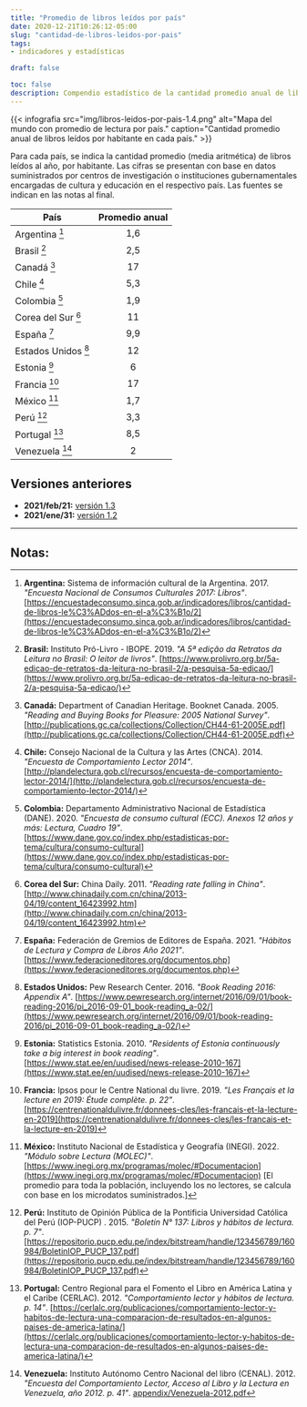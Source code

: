 ```yaml
---
title: "Promedio de libros leídos por país"
date: 2020-12-21T10:26:12-05:00
slug: "cantidad-de-libros-leidos-por-pais"
tags: 
- indicadores y estadísticas

draft: false

toc: false
description: Compendio estadístico de la cantidad promedio anual de libros leídos por habitante en cada país.
---
```


{{< infografia 
  src="img/libros-leidos-por-pais-1.4.png" 
  alt="Mapa del mundo con promedio de lectura por país."
  caption="Cantidad promedio anual de libros leídos por habitante en cada país." >}}

Para cada país, se indica la cantidad promedio (media aritmética) de libros leídos al año, por habitante. Las cifras se presentan con base en datos suministrados por centros de investigación o instituciones gubernamentales encargadas de cultura y educación en el respectivo país. Las fuentes se indican en las notas al final.


| País                    | Promedio anual |
|-----------------------------------|:----:|
| Argentina [^Argentina]            | 1,6  |
| Brasil [^Brasil]                  | 2,5  |
| Canadá [^Canadá]                  | 17   |
| Chile [^Chile]                    | 5,3  |
| Colombia [^Colombia]              | 1,9  |
| Corea del Sur [^Corea del Sur]    | 11   |
| España [^España]                  | 9,9  |
| Estados Unidos [^Estados Unidos]  | 12   |
| Estonia [^Estonia]                | 6    |
| Francia [^Francia]                | 17   |
| México [^México]                  | 1,7  |
| Perú [^Perú]                      | 3,3  |
| Portugal [^Portugal]              | 8,5  |
| Venezuela [^Venezuela]            | 2    |


## Versiones anteriores 

- **2021/feb/21:** [versión 1.3](img/libros-leidos-por-pais-1.3.png)
- **2021/ene/31:** [versión 1.2](img/libros-leidos-por-pais-1.2.png)

*********

## Notas:

[^Argentina]: **Argentina:** Sistema de información cultural de la Argentina. 2017. _"Encuesta Nacional de Consumos Culturales 2017: Libros"_. [https://encuestadeconsumo.sinca.gob.ar/indicadores/libros/cantidad-de-libros-le%C3%ADdos-en-el-a%C3%B1o/2](https://encuestadeconsumo.sinca.gob.ar/indicadores/libros/cantidad-de-libros-le%C3%ADdos-en-el-a%C3%B1o/2)
[^Brasil]: **Brasil:** Instituto Pró-Livro - IBOPE. 2019. _"A 5ª edição da Retratos da Leitura no Brasil: O leitor de livros"_. [https://www.prolivro.org.br/5a-edicao-de-retratos-da-leitura-no-brasil-2/a-pesquisa-5a-edicao/](https://www.prolivro.org.br/5a-edicao-de-retratos-da-leitura-no-brasil-2/a-pesquisa-5a-edicao/)
[^Canadá]: **Canadá:** Department of Canadian Heritage. Booknet Canada. 2005. _"Reading and Buying Books for Pleasure: 2005 National Survey"_. [http://publications.gc.ca/collections/Collection/CH44-61-2005E.pdf](http://publications.gc.ca/collections/Collection/CH44-61-2005E.pdf)
[^Chile]: **Chile:** Consejo Nacional de la Cultura y las Artes (CNCA). 2014. _"Encuesta de Comportamiento Lector 2014"_. [http://plandelectura.gob.cl/recursos/encuesta-de-comportamiento-lector-2014/](http://plandelectura.gob.cl/recursos/encuesta-de-comportamiento-lector-2014/)
[^Colombia]: **Colombia:** Departamento Administrativo Nacional de Estadística (DANE). 2020. _"Encuesta de consumo cultural (ECC). Anexos 12 años y más: Lectura, Cuadro 19"_. [https://www.dane.gov.co/index.php/estadisticas-por-tema/cultura/consumo-cultural](https://www.dane.gov.co/index.php/estadisticas-por-tema/cultura/consumo-cultural)
[^Corea del Sur]: **Corea del Sur:** China Daily. 2011. _"Reading rate falling in China"_. [http://www.chinadaily.com.cn/china/2013-04/19/content_16423992.htm](http://www.chinadaily.com.cn/china/2013-04/19/content_16423992.htm)
[^España]: **España:** Federación de Gremios de Editores de España. 2021. _"Hábitos de Lectura y Compra de Libros Año 2021"_. [https://www.federacioneditores.org/documentos.php](https://www.federacioneditores.org/documentos.php)
[^Estados Unidos]: **Estados Unidos:** Pew Research Center. 2016. _"Book Reading 2016: Appendix A"_. [https://www.pewresearch.org/internet/2016/09/01/book-reading-2016/pi_2016-09-01_book-reading_a-02/](https://www.pewresearch.org/internet/2016/09/01/book-reading-2016/pi_2016-09-01_book-reading_a-02/)
[^Estonia]: **Estonia:** Statistics Estonia. 2010. _"Residents of Estonia continuously take a big interest in book reading"_. [https://www.stat.ee/en/uudised/news-release-2010-167](https://www.stat.ee/en/uudised/news-release-2010-167)
[^Francia]: **Francia:** Ipsos pour le Centre National du livre. 2019. _"Les Français et la lecture en 2019: Étude complète. p. 22"_. [https://centrenationaldulivre.fr/donnees-cles/les-francais-et-la-lecture-en-2019](https://centrenationaldulivre.fr/donnees-cles/les-francais-et-la-lecture-en-2019)
[^México]: **México:** Instituto Nacional de Estadística y Geografía (INEGI). 2022. _"Módulo sobre Lectura (MOLEC)"_. [https://www.inegi.org.mx/programas/molec/#Documentacion](https://www.inegi.org.mx/programas/molec/#Documentacion) [El promedio para toda la población, incluyendo los no lectores, se calcula con base en los microdatos suministrados.]
[^Perú]: **Perú:** Instituto de Opinión Pública de la Pontificia Universidad Católica del Perú (IOP-PUCP) . 2015. _"Boletín N° 137: Libros y hábitos de lectura. p. 7"_. [https://repositorio.pucp.edu.pe/index/bitstream/handle/123456789/160984/BoletinIOP_PUCP_137.pdf](https://repositorio.pucp.edu.pe/index/bitstream/handle/123456789/160984/BoletinIOP_PUCP_137.pdf)
[^Portugal]: **Portugal:** Centro Regional para el Fomento el Libro en América Latina y el Caribe (CERLAC). 2012. _"Comportamiento lector y hábitos de lectura. p. 14"_. [https://cerlalc.org/publicaciones/comportamiento-lector-y-habitos-de-lectura-una-comparacion-de-resultados-en-algunos-paises-de-america-latina/](https://cerlalc.org/publicaciones/comportamiento-lector-y-habitos-de-lectura-una-comparacion-de-resultados-en-algunos-paises-de-america-latina/)
[^Venezuela]: **Venezuela:** Instituto Autónomo Centro Nacional del libro (CENAL). 2012. _"Encuesta del Comportamiento Lector, Acceso al Libro y la Lectura en Venezuela, año 2012. p. 41"_. [appendix/Venezuela-2012.pdf](appendix/Venezuela-2012.pdf)
